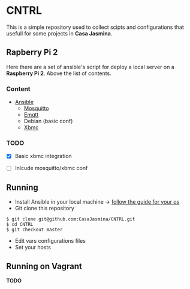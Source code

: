 # CNTRL

This is a simple repository used to collect scipts and configurations that usefull for some projects in **Casa Jasmina**.

## Rapberry Pi 2

Here there are a set of ansible's script for deploy a local server on a **Raspberry Pi 2**.
Above the list of contents.

### Content
* [Ansible](http://www.ansible.com/)
  * [Mosquitto](http://mosquitto.org/)
  * [Emqtt](https://github.com/emqtt)
  * Debian (basic conf)
  * [Xbmc](http://kodi.tv/)

### TODO

- [x] Basic xbmc integration
- [ ] Inlcude mosquitto/xbmc conf


## Running

* Install Ansible in your local machine -> [follow the guide for your os](https://docs.ansible.com/ansible/intro_installation.html)
* Git clone this repository
```
$ git clone git@github.com:CasaJasmina/CNTRL.git
$ cd CNTRL
$ git checkout master
```
* Edit vars configurations files
* Set your hosts



## Running on Vagrant
**TODO**
